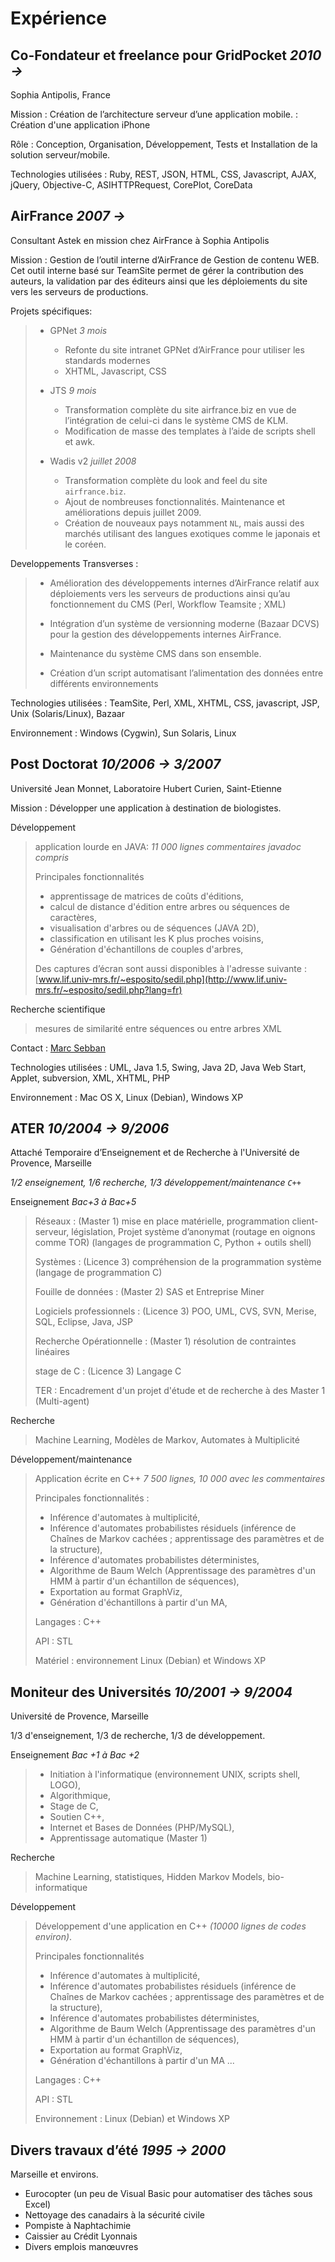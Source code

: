 # Expérience

## Co-Fondateur et freelance pour GridPocket _2010 &rarr;_ 

Sophia Antipolis, France

Mission 
: Création de l’architecture serveur d’une application mobile. 
: Création d'une application iPhone

Rôle
: Conception, Organisation, Développement, Tests et Installation de la solution serveur/mobile.

Technologies utilisées
: Ruby, REST, JSON, HTML, CSS, Javascript, AJAX, jQuery, Objective-C, ASIHTTPRequest, CorePlot, CoreData

## AirFrance _2007 &rarr;_ 

Consultant Astek en mission chez AirFrance à Sophia Antipolis

Mission 
: Gestion de l’outil interne d’AirFrance de Gestion de contenu WEB.  Cet outil interne basé sur TeamSite permet de gérer la contribution des auteurs, la validation par des éditeurs ainsi que les déploiements du site vers les serveurs de productions.

Projets spécifiques:

> - GPNet _3 mois_
>   - Refonte du site intranet GPNet d’AirFrance pour utiliser les standards modernes
>   - XHTML, Javascript, CSS
> - JTS _9 mois_ 
>   - Transformation complète du site airfrance.biz en vue de l’intégration de celui-ci dans le système CMS de KLM. 
>   - Modification de masse des templates à l’aide de scripts shell et awk.
> 
> - Wadis v2 _juillet 2008_ 
>   - Transformation complète du look and feel du site `airfrance.biz`. 
>   - Ajout de nombreuses fonctionnalités. Maintenance et améliorations depuis juillet 2009.
>   - Création de nouveaux pays notamment `NL`, mais aussi des marchés utilisant des langues exotiques comme le japonais et le coréen. 

Developpements Transverses :

> - Amélioration des développements internes d’AirFrance relatif aux déploiements vers les serveurs de productions ainsi qu’au fonctionnement du CMS (Perl, Workflow Teamsite ; XML)
> 
> - Intégration d’un système de versionning moderne (Bazaar DCVS) pour la gestion des développements internes AirFrance.
> - Maintenance du système CMS dans son ensemble. 
> - Création d’un script automatisant l’alimentation des données entre différents environnements
 
Technologies utilisées
: TeamSite, Perl, XML, XHTML, CSS, javascript, JSP, Unix (Solaris/Linux), Bazaar

Environnement
: Windows (Cygwin), Sun Solaris, Linux



## Post Doctorat _10/2006 &rarr; 3/2007_ 

Université Jean Monnet, Laboratoire Hubert Curien, Saint-Etienne

Mission
: Développer une application à destination de biologistes.

Développement

> application lourde en JAVA: _11 000 lignes commentaires javadoc compris_
> 
> Principales fonctionnalités
> 
> - apprentissage de matrices de coûts d'éditions,
> - calcul de distance d'édition entre arbres ou séquences de caractères,
> - visualisation d'arbres ou de séquences (JAVA 2D),
> - classification en utilisant les K plus proches voisins,
> - Génération d'échantillons de couples d'arbres,
> 
> Des captures d’écran sont aussi disponibles à l'adresse suivante : [www.lif.univ-mrs.fr/~esposito/sedil.php](http://www.lif.univ-mrs.fr/~esposito/sedil.php?lang=fr)

Recherche scientifique

> mesures de similarité entre séquences ou entre arbres XML

Contact
: [Marc Sebban](mailto://marc.sebban@univ-st-etienne.fr)

Technologies utilisées
: UML, Java 1.5, Swing, Java 2D, Java Web Start, Applet, subversion, XML, XHTML, PHP

Environnement
: Mac OS X, Linux (Debian), Windows XP


## ATER _10/2004 &rarr; 9/2006_ 

Attaché Temporaire d’Enseignement et de Recherche à l'Université de Provence, Marseille

_1/2 enseignement, 1/6 recherche, 1/3 développement/maintenance `C++`_

Enseignement _Bac+3 à Bac+5_

> Réseaux
> : (Master 1) mise en place matérielle, programmation client-serveur, législation, Projet système d’anonymat (routage en oignons comme TOR) (langages de programmation C, Python + outils shell)
> 
> Systèmes
> : (Licence 3) compréhension de la programmation système (langage de programmation C)
> 
> Fouille de données
> : (Master 2) SAS et Entreprise Miner
> 
> Logiciels professionnels
> : (Licence 3) POO, UML, CVS, SVN, Merise, SQL, Eclipse, Java, JSP
> 
> Recherche Opérationnelle
> : (Master 1) résolution de contraintes linéaires
> 
> stage de C
> : (Licence 3) Langage C
> 
> TER
> : Encadrement d'un projet d'étude et de recherche à des Master 1 (Multi-agent)

Recherche

> Machine Learning, Modèles de Markov, Automates à Multiplicité

Développement/maintenance

> Application écrite en C++ _7 500 lignes, 10 000 avec les commentaires_
> 
> Principales fonctionnalités :
> 
> - Inférence d'automates à multiplicité,
> - Inférence d'automates probabilistes résiduels (inférence de Chaînes de Markov cachées ; apprentissage des paramètres et de la structure),
> - Inférence d'automates probabilistes déterministes,
> - Algorithme de Baum Welch (Apprentissage des paramètres d'un HMM à partir d'un échantillon de séquences),
> - Exportation au format GraphViz,
> - Génération d'échantillons à partir d'un MA,
> 
> Langages
> : C++
> 
> API
> : STL
> 
> Matériel
> : environnement Linux (Debian) et Windows XP

## Moniteur des Universités _10/2001 &rarr; 9/2004_ 

Université de Provence, Marseille 

1/3 d'enseignement, 1/3 de recherche, 1/3 de développement.

Enseignement _Bac +1 à Bac +2_

> - Initiation à l'informatique (environnement UNIX, scripts shell, LOGO),
> - Algorithmique,
> - Stage de C,
> - Soutien C++,
> - Internet et Bases de Données (PHP/MySQL),
> - Apprentissage automatique (Master 1)

Recherche 

> Machine Learning, statistiques, Hidden Markov Models, bio-informatique

Développement

> Développement d'une application en C++ _(10000 lignes de codes environ)_.
> 
> Principales fonctionnalités 
> 
> - Inférence d'automates à multiplicité,
> - Inférence d'automates probabilistes résiduels (inférence de Chaînes de Markov cachées ; apprentissage des paramètres et de la structure), 
> - Inférence d'automates probabilistes déterministes,
> - Algorithme de Baum Welch (Apprentissage des paramètres d'un HMM à partir d'un échantillon de séquences),
> - Exportation au format GraphViz, 
> - Génération d'échantillons à partir d'un MA ...
> 
> Langages
> : C++
> 
> API 
> : STL
> 
> Environnement
> : Linux (Debian) et Windows XP

## Divers travaux d’été _1995 &rarr; 2000_ 

Marseille et environs.

- Eurocopter (un peu de Visual Basic pour automatiser des tâches sous Excel)
- Nettoyage des canadairs à la sécurité civile
- Pompiste à Naphtachimie
- Caissier au Crédit Lyonnais
- Divers emplois manœuvres
